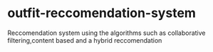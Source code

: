 # outfit-reccomendation-system
Reccomendation system using the algorithms such as collaborative filtering,content based and  a hybrid reccomendation
